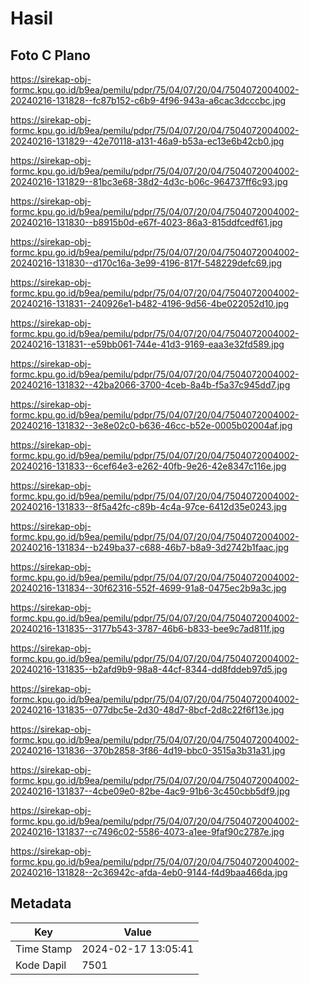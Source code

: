 # Hasil

## Foto C Plano

https://sirekap-obj-formc.kpu.go.id/b9ea/pemilu/pdpr/75/04/07/20/04/7504072004002-20240216-131828--fc87b152-c6b9-4f96-943a-a6cac3dcccbc.jpg

https://sirekap-obj-formc.kpu.go.id/b9ea/pemilu/pdpr/75/04/07/20/04/7504072004002-20240216-131829--42e70118-a131-46a9-b53a-ec13e6b42cb0.jpg

https://sirekap-obj-formc.kpu.go.id/b9ea/pemilu/pdpr/75/04/07/20/04/7504072004002-20240216-131829--81bc3e68-38d2-4d3c-b06c-964737ff6c93.jpg

https://sirekap-obj-formc.kpu.go.id/b9ea/pemilu/pdpr/75/04/07/20/04/7504072004002-20240216-131830--b8915b0d-e67f-4023-86a3-815ddfcedf61.jpg

https://sirekap-obj-formc.kpu.go.id/b9ea/pemilu/pdpr/75/04/07/20/04/7504072004002-20240216-131830--d170c16a-3e99-4196-817f-548229defc69.jpg

https://sirekap-obj-formc.kpu.go.id/b9ea/pemilu/pdpr/75/04/07/20/04/7504072004002-20240216-131831--240926e1-b482-4196-9d56-4be022052d10.jpg

https://sirekap-obj-formc.kpu.go.id/b9ea/pemilu/pdpr/75/04/07/20/04/7504072004002-20240216-131831--e59bb061-744e-41d3-9169-eaa3e32fd589.jpg

https://sirekap-obj-formc.kpu.go.id/b9ea/pemilu/pdpr/75/04/07/20/04/7504072004002-20240216-131832--42ba2066-3700-4ceb-8a4b-f5a37c945dd7.jpg

https://sirekap-obj-formc.kpu.go.id/b9ea/pemilu/pdpr/75/04/07/20/04/7504072004002-20240216-131832--3e8e02c0-b636-46cc-b52e-0005b02004af.jpg

https://sirekap-obj-formc.kpu.go.id/b9ea/pemilu/pdpr/75/04/07/20/04/7504072004002-20240216-131833--6cef64e3-e262-40fb-9e26-42e8347c116e.jpg

https://sirekap-obj-formc.kpu.go.id/b9ea/pemilu/pdpr/75/04/07/20/04/7504072004002-20240216-131833--8f5a42fc-c89b-4c4a-97ce-6412d35e0243.jpg

https://sirekap-obj-formc.kpu.go.id/b9ea/pemilu/pdpr/75/04/07/20/04/7504072004002-20240216-131834--b249ba37-c688-46b7-b8a9-3d2742b1faac.jpg

https://sirekap-obj-formc.kpu.go.id/b9ea/pemilu/pdpr/75/04/07/20/04/7504072004002-20240216-131834--30f62316-552f-4699-91a8-0475ec2b9a3c.jpg

https://sirekap-obj-formc.kpu.go.id/b9ea/pemilu/pdpr/75/04/07/20/04/7504072004002-20240216-131835--3177b543-3787-46b6-b833-bee9c7ad811f.jpg

https://sirekap-obj-formc.kpu.go.id/b9ea/pemilu/pdpr/75/04/07/20/04/7504072004002-20240216-131835--b2afd9b9-98a8-44cf-8344-dd8fddeb97d5.jpg

https://sirekap-obj-formc.kpu.go.id/b9ea/pemilu/pdpr/75/04/07/20/04/7504072004002-20240216-131835--077dbc5e-2d30-48d7-8bcf-2d8c22f6f13e.jpg

https://sirekap-obj-formc.kpu.go.id/b9ea/pemilu/pdpr/75/04/07/20/04/7504072004002-20240216-131836--370b2858-3f86-4d19-bbc0-3515a3b31a31.jpg

https://sirekap-obj-formc.kpu.go.id/b9ea/pemilu/pdpr/75/04/07/20/04/7504072004002-20240216-131837--4cbe09e0-82be-4ac9-91b6-3c450cbb5df9.jpg

https://sirekap-obj-formc.kpu.go.id/b9ea/pemilu/pdpr/75/04/07/20/04/7504072004002-20240216-131837--c7496c02-5586-4073-a1ee-9faf90c2787e.jpg

https://sirekap-obj-formc.kpu.go.id/b9ea/pemilu/pdpr/75/04/07/20/04/7504072004002-20240216-131828--2c36942c-afda-4eb0-9144-f4d9baa466da.jpg


## Metadata

| Key        | Value               |
| ---------- | ------------------- |
| Time Stamp | 2024-02-17 13:05:41 |
| Kode Dapil | 7501                |



